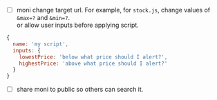 * [ ] moni change target url. For example, for `stock.js`, change values of `&max=?` and `&min=?`.  
      or allow user inputs before applying script.  
```javascript
{
  name: 'my script',
  inputs: {
    lowestPrice: 'below what price should I alert?',
    highestPrice: 'above what price should I alert?'
  }
}
```
* [ ] share moni to public so others can search it.